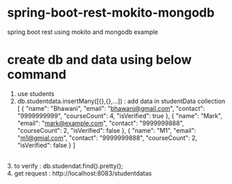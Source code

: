 # spring-boot-rest-mokito-mongodb
spring boot rest using mokito and mongodb example <br>

# create db and data using below command
1. use students <br>
2. db.studentdata.insertMany([{},{},...]) : add data in studentData collection <br>
[
{
	"name": "Bhawani",
	"email": "bhawani@gmail.com",
	"contact": "9999999999",
	"courseCount": 4,
	"isVerified": true
},
{
	"name": "Mark",
	"email": "mark@example.com",
	"contact": "9999999888",
	"courseCount": 2,
	"isVerified": false
},
{
	"name": "M1",
	"email": "m1@gmial.com",
	"contact": "9999999888",
	"courseCount": 2,
	"isVerified": false
}
]
<br>
3. to verify : db.studendat.find().pretty(); <br>
4. get request : http://localhost:8083/studentdatas
